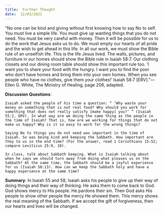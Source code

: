 ```yaml
---
title:  Further Thought
date:  12/03/2021
---
```


“No one can be kind and giving without first knowing how to say No to self. You must live a simple life. You must give up wanting things that you do not need. You must be very careful with money. Then it will be possible for us to do the work that Jesus asks us to do. We must empty our hearts of all pride and the wish to get ahead in this life. In all our work, we must show the Bible rule of an unselfish life. This is the life Jesus lived. The walls, pictures, and furniture in our homes should show the Bible rule in Isaiah 58:7. Our clothing closets and our dining room table should show this important rule too. ‘I want you to share your food with the hungry. I want you to find the poor who don’t have homes and bring them into your own homes. When you see people who have no clothes, give them your clothes!’ Isaiah 58:7 [ERV].”—Ellen G. White, The Ministry of Healing, page 206, adapted.

**Discussion Questions**:

`Isaiah asked the people of his time a question: “ ‘Why waste your money on something that is not real food? Why should you work for something that does not really satisfy [make happy] you?’ ” (Isaiah 55:2, ERV). In what way are we doing the same thing as the people in the time of Isaiah? That is, how are we working for things that do not make us happy? Why is it so easy to work for the wrong things?`

`Saying No to things you do not need was important in the time of Isaiah. So was being kind and keeping the Sabbath. How important are they to us in the end time? (For the answer, read 1 Corinthians 15:52; compare Leviticus 25:9, 10).`

`In class, talk about Sabbath keeping. What is Isaiah talking about when he says we should turn away from doing what pleases us on the Sabbath? At the same time, the Sabbath should be a joyful experience for us (Isaiah 58:13). How can we keep the Sabbath holy and have a happy experience at the same time?`

**Summary**: In Isaiah 55 and 58, Isaiah asks his people to give up their way of doing things and their way of thinking. He asks them to come back to God. God shows mercy to His people. He pardons their sin. Then God asks His people to show other people the mercy He showed them. This mercy shows the real meaning of the Sabbath. If we accept the gift of forgiveness, then our hearts and lives will be changed.